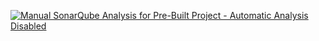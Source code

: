 [![Manual SonarQube Analysis for Pre-Built Project - Automatic Analysis Disabled](https://github.com/diego4bits/quality-actions/actions/workflows/test-sonarqube.yml/badge.svg)](https://github.com/diego4bits/quality-actions/actions/workflows/test-sonarqube.yml)
